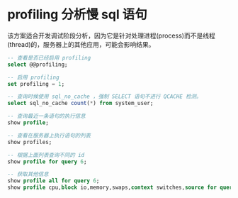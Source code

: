 # profiling 分析慢 sql 语句

该方案适合开发调试阶段分析，因为它是针对处理进程(process)而不是线程(thread)的，服务器上的其他应用，可能会影响结果。

```SQL
-- 查看是否已经启用 profiling
select @@profiling;

-- 启用 profiling
set profiling = 1;

-- 查询时候使用 sql_no_cache ，强制 SELECT 语句不进行 QCACHE 检测。
select sql_no_cache count(*) from system_user;

-- 查询最近一条语句的执行信息
show profile;

-- 查看在服务器上执行语句的列表
show profiles;

-- 根据上面列表查询不同的 id
show profile for query 6;

-- 获取其他信息
show profile all for query 6;
show profile cpu,block io,memory,swaps,context switches,source for query 6;
```
